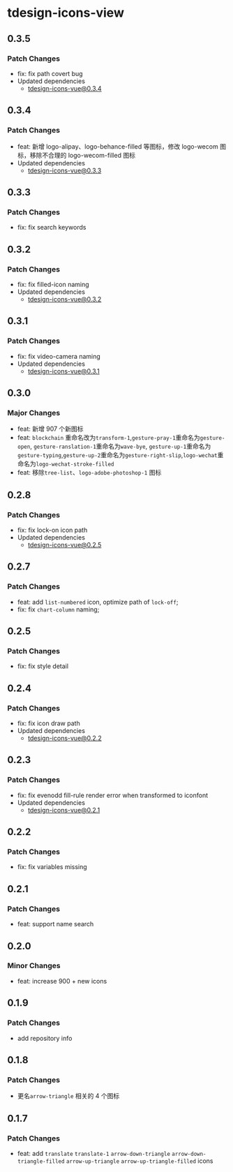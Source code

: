 # tdesign-icons-view

## 0.3.5

### Patch Changes

- fix: fix path covert bug
- Updated dependencies
  - tdesign-icons-vue@0.3.4

## 0.3.4

### Patch Changes

- feat: 新增 logo-alipay、logo-behance-filled 等图标，修改 logo-wecom 图标，移除不合理的 logo-wecom-filled 图标
- Updated dependencies
  - tdesign-icons-vue@0.3.3

## 0.3.3

### Patch Changes

- fix: fix search keywords

## 0.3.2

### Patch Changes

- fix: fix filled-icon naming
- Updated dependencies
  - tdesign-icons-vue@0.3.2

## 0.3.1

### Patch Changes

- fix: fix video-camera naming
- Updated dependencies
  - tdesign-icons-vue@0.3.1

## 0.3.0

### Major Changes

- feat: 新增 907 个新图标
- feat: `blockchain` 重命名改为`transform-1`,`gesture-pray-1`重命名为`gesture-open`,
  `gesture-ranslation-1`重命名为`wave-bye`, `gesture-up-1`重命名为`gesture-typing`,`gesture-up-2`重命名为`gesture-right-slip`,`logo-wechat`重命名为`logo-wechat-stroke-filled`
- feat: 移除`tree-list`、`logo-adobe-photoshop-1` 图标

## 0.2.8

### Patch Changes

- fix: fix lock-on icon path
- Updated dependencies
  - tdesign-icons-vue@0.2.5

## 0.2.7

### Patch Changes

- feat: add `list-numbered` icon, optimize path of `lock-off`;
- fix: fix `chart-column` naming;

## 0.2.5

### Patch Changes

- fix: fix style detail

## 0.2.4

### Patch Changes

- fix: fix icon draw path
- Updated dependencies
  - tdesign-icons-vue@0.2.2

## 0.2.3

### Patch Changes

- fix: fix evenodd fill-rule render error when transformed to iconfont
- Updated dependencies
  - tdesign-icons-vue@0.2.1

## 0.2.2

### Patch Changes

- fix: fix variables missing

## 0.2.1

### Patch Changes

- feat: support name search

## 0.2.0

### Minor Changes

- feat: increase 900 + new icons

## 0.1.9

### Patch Changes

- add repository info

## 0.1.8

### Patch Changes

- 更名`arrow-triangle` 相关的 4 个图标

## 0.1.7

### Patch Changes

- feat: add `translate` `translate-1` `arrow-down-triangle` `arrow-down-triangle-filled` `arrow-up-triangle` `arrow-up-triangle-filled` icons
